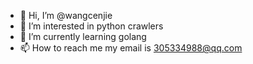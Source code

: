 - 👋 Hi, I’m @wangcenjie
- 👀 I’m interested in python crawlers
- 🌱 I’m currently learning golang
- 📫 How to reach me 
my email is 305334988@qq.com
